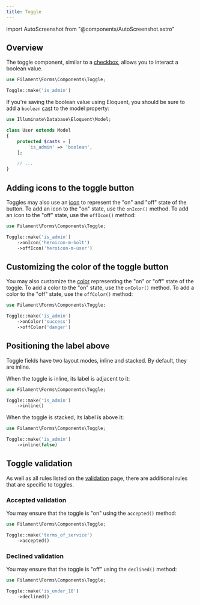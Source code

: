 ```yaml
---
title: Toggle
---
```

import AutoScreenshot from "@components/AutoScreenshot.astro"

## Overview

The toggle component, similar to a [checkbox](checkbox), allows you to interact a boolean value.

```php
use Filament\Forms\Components\Toggle;

Toggle::make('is_admin')
```

<AutoScreenshot name="forms/fields/toggle/simple" alt="Toggle" version="4.x" />

If you're saving the boolean value using Eloquent, you should be sure to add a `boolean` [cast](https://laravel.com/docs/eloquent-mutators#attribute-casting) to the model property:

```php
use Illuminate\Database\Eloquent\Model;

class User extends Model
{
    protected $casts = [
        'is_admin' => 'boolean',
    ];

    // ...
}
```

## Adding icons to the toggle button

Toggles may also use an [icon](../../styling/icons) to represent the "on" and "off" state of the button. To add an icon to the "on" state, use the `onIcon()` method. To add an icon to the "off" state, use the `offIcon()` method:

```php
use Filament\Forms\Components\Toggle;

Toggle::make('is_admin')
    ->onIcon('heroicon-m-bolt')
    ->offIcon('heroicon-m-user')
```

<AutoScreenshot name="forms/fields/toggle/icons" alt="Toggle icons" version="4.x" />

## Customizing the color of the toggle button

You may also customize the [color](../../styling/colors) representing the "on" or "off" state of the toggle. To add a color to the "on" state, use the `onColor()` method. To add a color to the "off" state, use the `offColor()` method:

```php
use Filament\Forms\Components\Toggle;

Toggle::make('is_admin')
    ->onColor('success')
    ->offColor('danger')
```

<AutoScreenshot name="forms/fields/toggle/off-color" alt="Toggle off color" version="4.x" />

<AutoScreenshot name="forms/fields/toggle/on-color" alt="Toggle on color" version="4.x" />

## Positioning the label above

Toggle fields have two layout modes, inline and stacked. By default, they are inline.

When the toggle is inline, its label is adjacent to it:

```php
use Filament\Forms\Components\Toggle;

Toggle::make('is_admin')
    ->inline()
```

<AutoScreenshot name="forms/fields/toggle/inline" alt="Toggle with its label inline" version="4.x" />

When the toggle is stacked, its label is above it:

```php
use Filament\Forms\Components\Toggle;

Toggle::make('is_admin')
    ->inline(false)
```

<AutoScreenshot name="forms/fields/toggle/not-inline" alt="Toggle with its label above" version="4.x" />

## Toggle validation

As well as all rules listed on the [validation](../validation) page, there are additional rules that are specific to toggles.

### Accepted validation

You may ensure that the toggle is "on" using the `accepted()` method:

```php
use Filament\Forms\Components\Toggle;

Toggle::make('terms_of_service')
    ->accepted()
```

### Declined validation

You may ensure that the toggle is "off" using the `declined()` method:

```php
use Filament\Forms\Components\Toggle;

Toggle::make('is_under_18')
    ->declined()
```
